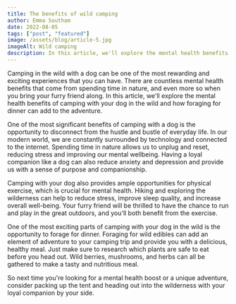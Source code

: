 ```yaml
---
title: The benefits of wild camping
author: Emma Southam
date: 2022-08-05
tags: ["post", "featured"]
image: /assets/blog/article-5.jpg
imageAlt: Wild camping
description: In this article, we'll explore the mental health benefits of camping with your dog in the wild and how foraging for dinner can add to the adventure.
---
```


Camping in the wild with a dog can be one of the most rewarding and exciting experiences that you can have. There are countless mental health benefits that come from spending time in nature, and even more so when you bring your furry friend along. In this article, we'll explore the mental health benefits of camping with your dog in the wild and how foraging for dinner can add to the adventure.

One of the most significant benefits of camping with a dog is the opportunity to disconnect from the hustle and bustle of everyday life. In our modern world, we are constantly surrounded by technology and connected to the internet. Spending time in nature allows us to unplug and reset, reducing stress and improving our mental wellbeing. Having a loyal companion like a dog can also reduce anxiety and depression and provide us with a sense of purpose and companionship.

Camping with your dog also provides ample opportunities for physical exercise, which is crucial for mental health. Hiking and exploring the wilderness can help to reduce stress, improve sleep quality, and increase overall well-being. Your furry friend will be thrilled to have the chance to run and play in the great outdoors, and you'll both benefit from the exercise.

One of the most exciting parts of camping with your dog in the wild is the opportunity to forage for dinner. Foraging for wild edibles can add an element of adventure to your camping trip and provide you with a delicious, healthy meal. Just make sure to research which plants are safe to eat before you head out. Wild berries, mushrooms, and herbs can all be gathered to make a tasty and nutritious meal.

So next time you're looking for a mental health boost or a unique adventure, consider packing up the tent and heading out into the wilderness with your loyal companion by your side.
